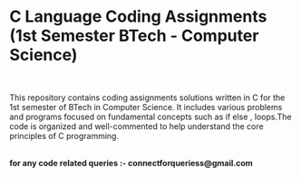 # C Language Coding Assignments (1st Semester BTech - Computer Science)

<br>

This repository contains coding assignments solutions written in C for the 1st semester of BTech in Computer Science. It includes various problems and programs focused on fundamental concepts such as  if else , loops.The code is organized and well-commented to help understand the core principles of C programming.


<br>
 <strong>for any code related queries  :- connectforqueriess@gmail.com</strong>
